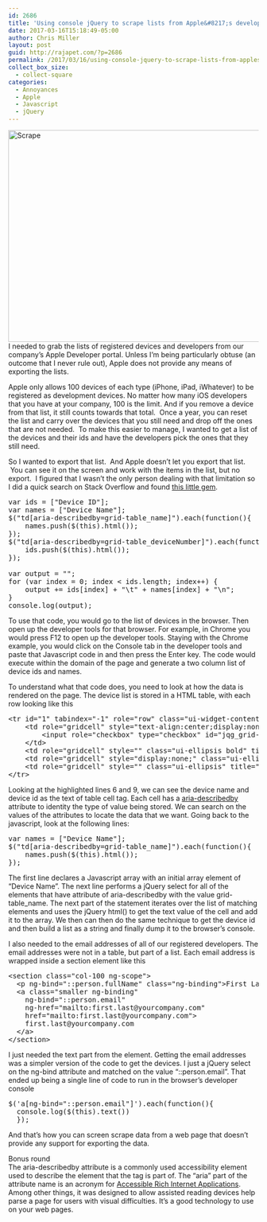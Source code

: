 ```yaml
---
id: 2686
title: 'Using console jQuery to scrape lists from Apple&#8217;s developer portal.'
date: 2017-03-16T15:18:49-05:00
author: Chris Miller
layout: post
guid: http://rajapet.com/?p=2686
permalink: /2017/03/16/using-console-jquery-to-scrape-lists-from-apples-developer-portal/
collect_box_size:
  - collect-square
categories:
  - Annoyances
  - Apple
  - Javascript
  - jQuery
---
```

<a data-flickr-embed="true"  href="https://www.flickr.com/photos/sdfriend/4330975151/in/photolist-7AHo2n-5tBuY2-5nG9d6-6Cu6n2-7T7QyJ-nD838F-7MyVgs-pzHMvF-7ysfhx-9b3ShZ-7MyWku-pt1PC3-qSaNvv-JuyvL-mX572e-sFXPqw-fHoVpn-RxGQmA-3RHmqY-77JVVD-EJZUa-a7JZpq-pozp7V-8K6ixq-aE2eAY-89tkSQ-ehKgsz-6FDYaR-6EXDzC-4SEsTq-aE2eQu-9w4UWt-m28vsm-4mEXi1-6gtnrL-5TNHYc-6Ebjgh-4Etf7H-5XMUDS-sqw1z-5NB7fm-6Vwq72-sajUjG-4meALm-5pUpzM-43q6v9-7Nn6La-6vR16J-y2jVx-Mg8u" title="Scrape"><img loading="lazy" src="https://i2.wp.com/c1.staticflickr.com/5/4049/4330975151_b96ab89fc1_z.jpg?resize=640%2C426&#038;ssl=1" width="640" height="426" alt="Scrape"  /></a>  
I needed to grab the lists of registered devices and developers from our company&#8217;s Apple Developer portal. Unless I&#8217;m being particularly obtuse (an outcome that I never rule out), Apple does not provide any means of exporting the lists.

Apple only allows 100 devices of each type (iPhone, iPad, iWhatever) to be registered as development devices. No matter how many iOS developers that you have at your company, 100 is the limit. And if you remove a device from that list, it still counts towards that total.  Once a year, you can reset the list and carry over the devices that you still need and drop off the ones that are not needed.  To make this easier to manage, I wanted to get a list of the devices and their ids and have the developers pick the ones that they still need.

So I wanted to export that list.  And Apple doesn&#8217;t let you export that list.  You can see it on the screen and work with the items in the list, but no export.  I figured that I wasn&#8217;t the only person dealing with that limitation so I did a quick search on Stack Overflow and found [this little gem](http://stackoverflow.com/a/29426740/206).

<pre class="brush: jscript; title: ; notranslate" title="">var ids = ["Device ID"];
var names = ["Device Name"];
$("td[aria-describedby=grid-table_name]").each(function(){
    names.push($(this).html());
});
$("td[aria-describedby=grid-table_deviceNumber]").each(function(){
    ids.push($(this).html());
});

var output = "";
for (var index = 0; index &lt; ids.length; index++) {
    output += ids[index] + "\t" + names[index] + "\n";
}
console.log(output);</pre>

To use that code, you would go to the list of devices in the browser. Then open up the developer tools for that browser. For example, in Chrome you would press F12 to open up the developer tools. Staying with the Chrome example, you would click on the Console tab in the developer tools and paste that Javascript code in and then press the Enter key. The code would execute within the domain of the page and generate a two column list of device ids and names.

To understand what that code does, you need to look at how the data is rendered on the page. The device list is stored in a HTML table, with each row looking like this

<pre class="brush: xml; highlight: [5,7]; title: ; notranslate" title="">&lt;tr id="1" tabindex="-1" role="row" class="ui-widget-content jqgrow ui-row-ltr"&gt;
    &lt;td role="gridcell" style="text-align:center;display:none;width: 34px;" aria-describedby="grid-table_cb"&gt;
        &lt;input role="checkbox" type="checkbox" id="jqg_grid-table_1" class="cbox" name="jqg_grid-table_1"&gt;
    &lt;/td&gt;
    &lt;td role="gridcell" style="" class="ui-ellipsis bold" title="iPad" aria-describedby="grid-table_name"&gt;iPad&lt;/td&gt;
    &lt;td role="gridcell" style="display:none;" class="ui-ellipsis" title="c" aria-describedby="grid-table_status"&gt;c&lt;/td&gt;
    &lt;td role="gridcell" style="" class="ui-ellipsis" title="twletpb659m0ju078namuy8xnv2j0fzt1kytanfz" aria-describedby="grid-table_deviceNumber"&gt;twletpb659m0ju078namuy8xnv2j0fzt1kytanfz&lt;/td&gt;
&lt;/tr&gt;
</pre>

Looking at the highlighted lines 6 and 9, we can see the device name and device id as the text of table cell tag. Each cell has a [aria-describedby](https://www.w3.org/TR/wai-aria/states_and_properties#aria-describedby) attribute to identity the type of value being stored. We can search on the values of the attributes to locate the data that we want. Going back to the javascript, look at the following lines:

<pre class="brush: jscript; title: ; notranslate" title="">var names = ["Device Name"];
$("td[aria-describedby=grid-table_name]").each(function(){
    names.push($(this).html());
});
</pre>

The first line declares a Javascript array with an initial array element of &#8220;Device Name&#8221;. The next line performs a jQuery select for all of the <td/> elements that have attribute of aria-describedby with the value grid-table_name. The next part of the statement iterates over the list of matching <td/> elements and uses the jQuery html() to get the text value of the cell and add it to the array. We then can then do the same technique to get the device id and then build a list as a string and finally dump it to the browser&#8217;s console.

I also needed to the email addresses of all of our registered developers. The email addresses were not in a table, but part of a list. Each email address is wrapped inside a section element like this

<pre class="brush: xml; highlight: [3,4,5,6,7,8]; title: ; notranslate" title="">&lt;section class="col-100 ng-scope"&gt;
  &lt;p ng-bind="::person.fullName" class="ng-binding"&gt;First Last&lt;/p&gt;
  &lt;a class="smaller ng-binding" 
    ng-bind="::person.email" 
    ng-href="mailto:first.last@yourcompany.com" 
    href="mailto:first.last@yourcompany.com"&gt;
    first.last@yourcompany.com
  &lt;/a&gt;
&lt;/section&gt;
</pre>

I just needed the text part from the <a/> element. Getting the email addresses was a simpler version of the code to get the devices. I just a jQuery select on the ng-bind attribute and matched on the value &#8220;::person.email&#8221;. That ended up being a single line of code to run in the browser&#8217;s developer console

<pre class="brush: jscript; title: ; notranslate" title="">$('a[ng-bind="::person.email"]').each(function(){
  console.log($(this).text())
  });
</pre>

And that&#8217;s how you can screen scrape data from a web page that doesn&#8217;t provide any support for exporting the data.

Bonus round  
The aria-describedby attribute is a commonly used accessibility element used to describe the element that the tag is part of. The &#8220;aria&#8221; part of the attribute name is an acronym for [Accessible Rich Internet Applications](https://www.w3.org/TR/wai-aria/). Among other things, it was designed to allow assisted reading devices help parse a page for users with visual difficulties. It&#8217;s a good technology to use on your web pages.